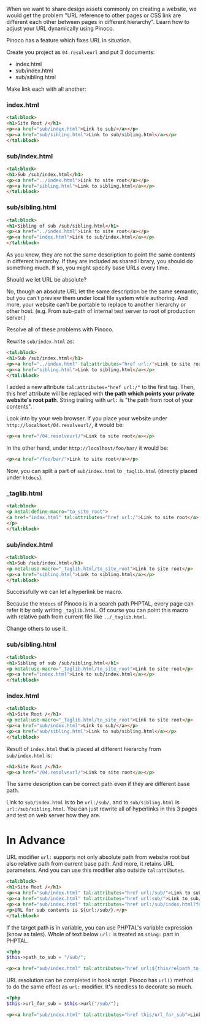 When we want to share design assets commonly on creating a website, we would get the problem "URL reference to other pages or CSS link are different each other between pages in different hierarchy". Learn how to adjust your URL dynamically using Pinoco.

Pinoco has a feature which fixes URL in situation.

Create you  project as `04.resolveurl` and put 3 documents:

* index.html
* sub/index.html
* sub/sibling.html 

Make link each with all another:

### index.html

```html
<tal:block>
<h1>Site Root /</h1>
<p><a href="sub/index.html">Link to sub/</a></p>
<p><a href="sub/sibling.html">Link to sub/sibling.html</a></p>
</tal:block>
```

### sub/index.html

```html
<tal:block>
<h1>Sub /sub/index.html</h1>
<p><a href="../index.html">Link to site root</a></p>
<p><a href="sibling.html">Link to sibling.html</a></p>
</tal:block>
```

### sub/sibling.html

```html
<tal:block>
<h1>Sibling of sub /sub/sibling.html</h1>
<p><a href="../index.html">Link to site root</a></p>
<p><a href="index.html">Link to sub/index.html</a></p>
</tal:block>
```

As you know, they are not the same description to point the same contents in different hierarchy. If they are included as shared library, you should do something much. If so, you might specify base URLs every time.

Should we let URL be absolute?

No, though an absolute URL let the same description be the same semantic, but you can't preview them under local file system while authoring. And more, your website can't be portable to replace to another hierarchy or other host. (e.g. From sub-path of internal test server to root of production server.)

Resolve all of these problems with Pinoco.

Rewrite `sub/index.html` as:

```html
<tal:block>
<h1>Sub /sub/index.html</h1>
<p><a href="../index.html" tal:attributes="href url:/">Link to site root</a></p>
<p><a href="sibling.html">Link to sibling.html</a></p>
</tal:block>
```

I added a new attribute `tal:attributes="href url:/"` to the first tag. Then, this href attribute will be replaced with **the path which points your private website's root path**. String trailing with `url:` is "the path from root of your contents".

Look into by your web browser. 
If you place your website under `http://localhost/04.resolveurl/`, it would be:
```html
<p><a href="/04.resolveurl/">Link to site root</a></p>
```

In the other hand, under `http://localhost/foo/bar/` it would be:
```html
<p><a href="/foo/bar/">Link to site root</a></p>
```

Now, you can split a part of `sub/index.html` to `_taglib.html` (directly placed under `htdocs`).

### _taglib.html

```html
<tal:block>
<p metal:define-macro="to_site_root">
<a href="index.html" tal:attributes="href url:/">Link to site root</a>
</p>
</tal:block>
```

### sub/index.html

```html
<tal:block>
<h1>Sub /sub/index.html</h1>
<p metal:use-macro="_taglib.html/to_site_root">Link to site root</p>
<p><a href="sibling.html">Link to sibling.html</a></p>
</tal:block>
```

Successfully we can let a hyperlink be macro.

Because the `htdocs` of Pinoco is in a search path PHPTAL, every page can refer it by only writing `_taglib.html`. Of course you can point this macro with relative path from current file like `../_taglib.html`.

Change others to use it.

### sub/sibling.html

```html
<tal:block>
<h1>Sibling of sub /sub/sibling.html</h1>
<p metal:use-macro="_taglib.html/to_site_root">Link to site root</p>
<p><a href="index.html">Link to sub/index.html</a></p>
</tal:block>
```

### index.html

```html
<tal:block>
<h1>Site Root /</h1>
<p metal:use-macro="_taglib.html/to_site_root">Link to site root</p>
<p><a href="sub/index.html">Link to sub/</a></p>
<p><a href="sub/sibling.html">Link to sub/sibling.html</a></p>
</tal:block>
```

Result of `index.html` that is placed at different hierarchy from `sub/index.html` is:

```html
<h1>Site Root /</h1>
<p><a href="/04.resolveurl/">Link to site root</a></p>
```

The same description can be correct path even if they are different base path.

Link to `sub/index.html` is to be `url:/sub/`, and to `sub/sibling.html` is `url:/sub/sibling.html`. You can just rewrite all of hyperlinks in this 3 pages and test on web server how they are.

# In Advance

URL modifier `url:` supports not only absolute path from website root but also relative path from current base path. And more, it retains URL parameters. And you can use this modifier also outside `tal:attibutes`.

```html
<tal:block>
<h1>Site Root /</h1>
<p><a href="sub/index.html" tal:attributes="href url:/sub/">Link to sub/</a></p>
<p><a href="sub/index.html" tal:attributes="href url:sub/">Link to sub/</a></p>
<p><a href="sub/index.html" tal:attributes="href url:/sub/index.html?foo=1&bar=2">Link to sub/index.html with parameres</a></p>
<p>URL for sub contents is ${url:/sub/}.</p>
</tal:block>
```

If the target path is in variable, you can use PHPTAL's variable expression (know as tales). Whole of text below `url:` is treated as `sting:` part in PHPTAL.

```php
<?php
$this->path_to_sub = "/sub/";
```

```html
<p><a href="sub/index.html" tal:attributes="href url:${this/relpath_to_sub}">Link to sub/</a></p>
```

URL resolution can be completed in hook script. Pinoco has `url()` method to do the same effect as `url:` modifier. It's needless to decorate so much.

```php
<?php
$this->url_for_sub = $this->url("/sub/");
```

```html
<p><a href="sub/index.html" tal:attributes="href this/url_for_sub">Link to sub/</a></p>
```
